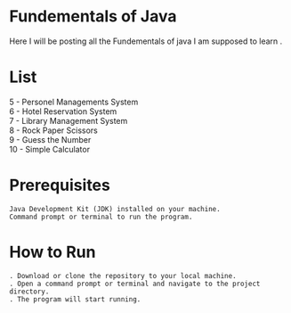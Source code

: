 # Fundementals of Java
Here I will be posting all the Fundementals of java I am supposed to learn .
# List
5 - Personel Managements System
<br>
6 - Hotel Reservation System
<br>
7 - Library Management System
<br>
8 - Rock Paper Scissors
<br>
9 - Guess the Number
<br>
10 - Simple Calculator

# Prerequisites

    Java Development Kit (JDK) installed on your machine.
    Command prompt or terminal to run the program.
    
   # How to Run
    . Download or clone the repository to your local machine.
    . Open a command prompt or terminal and navigate to the project directory.
    . The program will start running.
